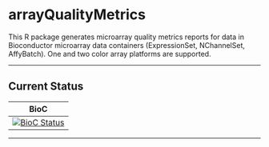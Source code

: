 # arrayQualityMetrics

This R package generates microarray quality metrics reports for data in Bioconductor microarray data containers (ExpressionSet, NChannelSet, AffyBatch). One and two color array platforms are supported.

---

## Current Status

| BioC |
| ------------- |
| [![BioC Status](https://bioconductor.org/shields/build/devel/bioc/arrayQualityMetrics.svg)](http://bioconductor.org/checkResults/devel/bioc-LATEST/arrayQualityMetrics/) |

---


